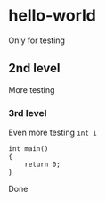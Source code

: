# hello-world
Only for testing

## 2nd level

More testing

### 3rd level
Even more testing
`int i`
```
int main()
{
    return 0;
}
```
Done
